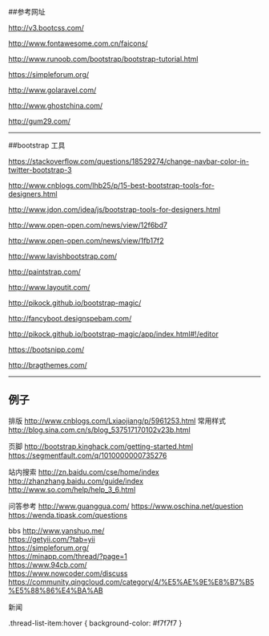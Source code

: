 ##参考网址

http://v3.bootcss.com/  

http://www.fontawesome.com.cn/faicons/  

http://www.runoob.com/bootstrap/bootstrap-tutorial.html

https://simpleforum.org/

http://www.golaravel.com/

http://www.ghostchina.com/

http://gum29.com/


-------------------
##bootstrap 工具

https://stackoverflow.com/questions/18529274/change-navbar-color-in-twitter-bootstrap-3

http://www.cnblogs.com/lhb25/p/15-best-bootstrap-tools-for-designers.html

http://www.jdon.com/idea/js/bootstrap-tools-for-designers.html

http://www.open-open.com/news/view/12f6bd7

http://www.open-open.com/news/view/1fb17f2

http://www.lavishbootstrap.com/

http://paintstrap.com/

http://www.layoutit.com/

http://pikock.github.io/bootstrap-magic/

http://fancyboot.designspebam.com/

http://pikock.github.io/bootstrap-magic/app/index.html#!/editor

https://bootsnipp.com/

http://bragthemes.com/

---------------------------------
## 例子
排版 http://www.cnblogs.com/Lxiaojiang/p/5961253.html
常用样式 http://blog.sina.com.cn/s/blog_537517170102v23b.html


页脚
http://bootstrap.kinghack.com/getting-started.html
https://segmentfault.com/q/1010000000735276


站内搜索
http://zn.baidu.com/cse/home/index
http://zhanzhang.baidu.com/guide/index
http://www.so.com/help/help_3_6.html


问答参考
http://www.guanggua.com/
https://www.oschina.net/question
https://wenda.tipask.com/questions


bbs
http://www.yanshuo.me/  
https://getyii.com/?tab=yii  
https://simpleforum.org/  
https://minapp.com/thread/?page=1  
https://www.94cb.com/  
https://www.nowcoder.com/discuss  
https://community.qingcloud.com/category/4/%E5%AE%9E%E8%B7%B5%E5%88%86%E4%BA%AB  



新闻



.thread-list-item:hover
{
	background-color: #f7f7f7
}

